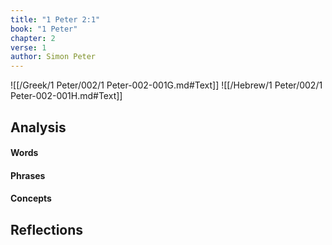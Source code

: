 ```yaml
---
title: "1 Peter 2:1"
book: "1 Peter"
chapter: 2
verse: 1
author: Simon Peter
---
```

![[/Greek/1 Peter/002/1 Peter-002-001G.md#Text]]
![[/Hebrew/1 Peter/002/1 Peter-002-001H.md#Text]]

## Analysis

#### Words

#### Phrases

#### Concepts

## Reflections
